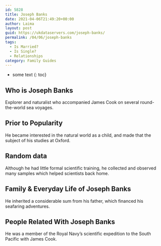 ```yaml
---
id: 5828
title: Joseph Banks
date: 2021-04-06T21:49:20+00:00
author: Laima
layout: post
guid: https://ukdataservers.com/joseph-banks/
permalink: /04/06/joseph-banks
tags:
  - Is Married?
  - Is Single?
  - Relationships
category: Family Guides
---
```


* some text
{: toc}


## Who is Joseph Banks
                  
                  
                  
Explorer and naturalist who accompanied James Cook on several round-the-world sea voyages. 
                  
              
            
              
            
                
                
                
## Prior to Popularity
                  
                  
                  
He became interested in the natural world as a child, and made that the subject of his studies at Oxford. 
                  
              
            
              
            
                
                
                
## Random data
                  
                  
                  
Although he had little formal scientific training, he collected and observed many samples which helped scientists back home.
                  
              
            
              
            
                
                
                
## Family & Everyday Life of Joseph Banks
                  
                  
                  
He inherited a considerable sum from his father, which financed his seafaring adventures.
                  
              
            
              
            
                
                
                
## People Related With Joseph Banks
                  
                  
                  
He was a member of the Royal Navy&#8217;s scientific expedition to the South Pacific with James Cook.
                  
              
            
              
            
                
              
            
              
              
            
            
              
            
          
          
          